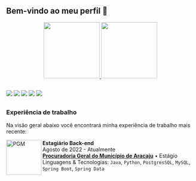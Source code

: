 ## Bem-vindo ao meu perfil 👻

<div align="center">
  <a href="https://github.com/maykeesa">
  <img height="150em" src="https://github-readme-stats.vercel.app/api?username=maykeesa&show_icons=true&theme=dark&include_all_commits=true&count_private=true"/>
  <img height="150em" src="https://github-readme-stats.vercel.app/api/top-langs/?username=maykeesa&layout=compact&langs_count=7&theme=dark"/>
</div>
  
  ##
  
<div> 
  <a href="https://instagram.com/maykeesa" target="_blank"><img src="https://img.shields.io/badge/-Instagram-%23E4405F?style=for-the-badge&logo=instagram&logoColor=white" target="_blank"></a>
  <a href = "https://twitter.com/Mayke7ESA"><img src="https://img.shields.io/badge/Twitter-1DA1F2?style=for-the-badge&logo=twitter&logoColor=white" target="_blank"></a>
 	<a href="https://www.twitch.tv/maykeesa" target="_blank"><img src="https://img.shields.io/badge/Twitch-9146FF?style=for-the-badge&logo=twitch&logoColor=white" target="_blank"></a>
  <a href="https://www.linkedin.com/in/mayke-erick-14a36420a/" target="_blank"><img src="https://img.shields.io/badge/-LinkedIn-%230077B5?style=for-the-badge&logo=linkedin&logoColor=white" target="_blank"></a> 
    <a href="https://steamcommunity.com/id/MaykeESA/" target="_blank"><img src="https://img.shields.io/badge/Steam-000000?style=for-the-badge&logo=steam&logoColor=white" target="_blank"></a> 
</div>

 ##
   
### Experiência de trabalho
Na visão geral abaixo você encontrará minha experiência de trabalho mais recente:

[<img align="left" height="94px" width="94px" alt="PGM" src="https://cdn.discordapp.com/attachments/817401092752932916/1017400940896194560/avatar_960.jpg"/>](https://www.aracaju.se.gov.br/procuradoria/)

**Estagiário Back-end** \
Agosto de 2022 - Atualmente \
[**Procuradoria Geral do Município de Aracaju**](https://www.aracaju.se.gov.br/procuradoria/) • Estágio \
Linguagens & Tecnologias: `Java`, `Python`, `PostgresSQL`, `MySQL`, `Spring Boot`, `Spring Data`\
<br/>
